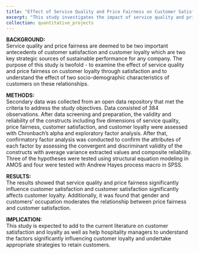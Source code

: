 ```yaml
---
title: "Effect of Service Quality and Price Fairness on Customer Satisfaction and Loyalty: Moderating Role of Gender and Occupation"
excerpt: "This study investigates the impact of service quality and price fairness on customer loyalty through the mediating role of customer satisfaction. It also explores how socio-demographic factors, such as gender and occupation, influence these relationships. Using secondary data and various statistical analyses, the study confirms that both service quality and price fairness significantly affect customer satisfaction, which in turn impacts customer loyalty. The findings provide valuable insights for hospitality managers to develop strategies for enhancing customer loyalty.<br/>"
collection: quantitative_projects
---
```


<b>BACKGROUND:</b>  
Service quality and price fairness are deemed to be two important antecedents of customer satisfaction and customer loyalty which are two key strategic sources of sustainable performance for any company. The purpose of this study is twofold - to examine the effect of service quality and price fairness on customer loyalty through satisfaction and to understand the effect of two socio-demographic characteristics of customers on these relationships.

<b>METHODS:</b>  
Secondary data was collected from an open data repository that met the criteria to address the study objectives. Data consisted of 384 observations. After data screening and preparation, the validity and reliability of the constructs including five dimensions of service quality, price fairness, customer satisfaction, and customer loyalty were assessed with Chronbach’s alpha and exploratory factor analysis. After that, confirmatory factor analysis was conducted to confirm the attributes of each factor by assessing the convergent and discriminant validity of the constructs with average variance extracted values and composite reliability. Three of the hypotheses were tested using structural equation modeling in AMOS and four were tested with Andrew Hayes process macro in SPSS.

<b>RESULTS:</b>  
The results showed that service quality and price fairness significantly influence customer satisfaction and customer satisfaction significantly affects customer loyalty. Additionally, it was found that gender and customers’ occupation moderates the relationship between price fairness and customer satisfaction.

<b>IMPLICATION:</b>  
This study is expected to add to the current literature on customer satisfaction and loyalty as well as help hospitality managers to understand the factors significantly influencing customer loyalty and undertake appropriate strategies to retain customers. 
